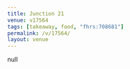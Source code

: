 ```yaml
---
title: Junction 21
venue: v17564
tags: [takeaway, food, "fhrs:708681"]
permalink: /v/17564/
layout: venue
---
```

null